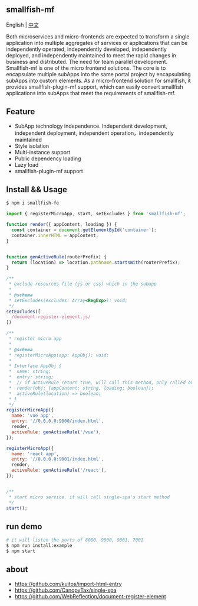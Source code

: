 ## smallfish-mf

English | [中文](./README_zh-CN.md)

Both microservices and micro-frontends are expected to transform a single application into multiple aggregates of services or applications that can be independently operated, independently developed, independently deployed, and independently maintained to meet the rapid changes in business and distributed. The need for team parallel development. Smallfish-mf is one of the micro frontend solutions. The core is to encapsulate multiple subApps into the same portal project by encapsulating subApps into custom elements. As a micro-frontend solution for smallfish, it provides smallfish-plugin-mf support, which can easily convert smallfish applications into subApps that meet the requirements of smallfish-mf.

## Feature

+ SubApp technology independence. Independent development, independent deployment, independent operation，independently maintained
+ Style isolation
+ Multi-instance support
+ Public dependency loading
+ Lazy load
+ smallfish-plugin-mf support


## Install && Usage

```bash
$ npm i smallfish-fe
```

```js
import { registerMicroApp, start, setExcludes } from 'smallfish-mf';

function render({ appContent, loading }) {
  const container = document.getElementById('container');
  container.innerHTML = appContent;
}


function genActiveRule(routerPrefix) {
  return (location) => location.pathname.startsWith(routerPrefix);
}

/**
 * exclude resources file (js or css) which in the subapp
 *
 * @schema
 * setExcludes(excludes: Array<RegExp>): void;
 */
setExcludes([
  /document-register-element.js/
])

/**
 * register micro app
 *
 * @schema
 * registerMicroApp(app: AppObj): void;
 *
 * Interface AppObj {
 *  name: string;
 *  entry: string;
 *  // if activeRule return true, will call this method, only called once.
 *  render(obj: {appContent: string, loading: boolean});
 *  activeRule(location) => boolean;
 * }
 */
registerMicroApp({
  name: 'vue app',
  entry: '//0.0.0.0:9000/index.html',
  render,
  activeRule: genActiveRule('/vue'),
});

registerMicroApp({
  name: 'react app',
  entry: '//0.0.0.0:9001/index.html',
  render,
  activeRule: genActiveRule('/react'),
});


/**
 * start micro service. it will call single-spa's start method
 */
start();
```

## run demo

```bash
# it will listen the ports of 8080, 9000, 9001, 7001
$ npm run install:example
$ npm start
```

## about

+ https://github.com/kuitos/import-html-entry
+ https://github.com/CanopyTax/single-spa
+ https://github.com/WebReflection/document-register-element